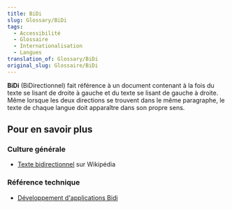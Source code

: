 ```yaml
---
title: BiDi
slug: Glossary/BiDi
tags:
  - Accessibilité
  - Glossaire
  - Internationalisation
  - Langues
translation_of: Glossary/BiDi
original_slug: Glossaire/BiDi
---
```

**BiDi** (BiDirectionnel) fait référence à un document contenant à la fois du texte se lisant de droite à gauche et du texte se lisant de gauche à droite. Même lorsque les deux directions se trouvent dans le même paragraphe, le texte de chaque langue doit apparaître dans son propre sens.

## Pour en savoir plus

### Culture générale

- [Texte bidirectionnel](https://fr.wikipedia.org/wiki/Texte_bidirectionnel) sur Wikipédia

### Référence technique

- [Développement d'applications Bidi](/fr/Apps/Build/Localization/Developing_Bidi_Apps)
